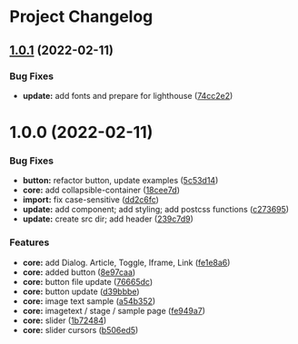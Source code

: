 # Project Changelog

## [1.0.1](https://github.com/GrabarzUndPartner/foundation/compare/v1.0.0...v1.0.1) (2022-02-11)


### Bug Fixes

* **update:** add fonts and prepare for lighthouse ([74cc2e2](https://github.com/GrabarzUndPartner/foundation/commit/74cc2e2a46cab8dcb01283ac65d4b7ddb4ca2039))

# 1.0.0 (2022-02-11)


### Bug Fixes

* **button:** refactor button, update examples ([5c53d14](https://github.com/GrabarzUndPartner/foundation/commit/5c53d1408f8e7e671cc49e337df58e0247e77729))
* **core:** add collapsible-container ([18cee7d](https://github.com/GrabarzUndPartner/foundation/commit/18cee7de970b86eebc6266dc3fd7578df384da14))
* **import:** fix case-sensitive ([dd2c6fc](https://github.com/GrabarzUndPartner/foundation/commit/dd2c6fcae2bd0c564632e35e6628a3b304c7eab4))
* **update:** add component; add styling; add postcss functions ([c273695](https://github.com/GrabarzUndPartner/foundation/commit/c273695cd612a20e56aa565b39db140fff032436))
* **update:** create src dir; add header ([239c7d9](https://github.com/GrabarzUndPartner/foundation/commit/239c7d95258c0311f395f2fc8c98ff252000e326))


### Features

* **core:** add Dialog. Article, Toggle, Iframe, Link ([fe1e8a6](https://github.com/GrabarzUndPartner/foundation/commit/fe1e8a678b317865f33b91294503c30b528c4718))
* **core:** added button ([8e97caa](https://github.com/GrabarzUndPartner/foundation/commit/8e97caa2a128f611c46538cdaa8dc4af9265262d))
* **core:** button file update ([76665dc](https://github.com/GrabarzUndPartner/foundation/commit/76665dc7ffb46453a8cb721cfc2dd750d54d6248))
* **core:** button update ([d39bbbe](https://github.com/GrabarzUndPartner/foundation/commit/d39bbbe47db89d2242301fdf286665eb6f12e1c1))
* **core:** image text sample ([a54b352](https://github.com/GrabarzUndPartner/foundation/commit/a54b3526dabd8174465ac2beace45963a8dc669c))
* **core:** imagetext / stage / sample page ([fe949a7](https://github.com/GrabarzUndPartner/foundation/commit/fe949a779680a96e457a332bb58b13207e73d3ee))
* **core:** slider ([1b72484](https://github.com/GrabarzUndPartner/foundation/commit/1b7248411a0c1f6409442c631cfa72fde21c32ca))
* **core:** slider cursors ([b506ed5](https://github.com/GrabarzUndPartner/foundation/commit/b506ed59629ea96bc7cd65a83eb3a376eb991d06))

